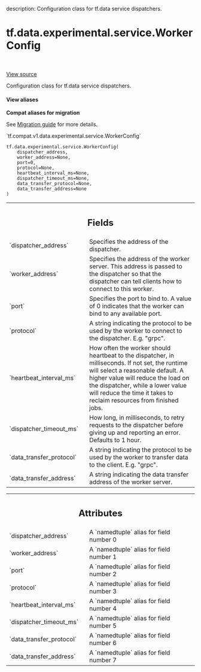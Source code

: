 description: Configuration class for tf.data service dispatchers.

<div itemscope itemtype="http://developers.google.com/ReferenceObject">
<meta itemprop="name" content="tf.data.experimental.service.WorkerConfig" />
<meta itemprop="path" content="Stable" />
<meta itemprop="property" content="__new__"/>
</div>

# tf.data.experimental.service.WorkerConfig

<!-- Insert buttons and diff -->

<table class="tfo-notebook-buttons tfo-api nocontent" align="left">

</table>

<a target="_blank" class="external" href="/code/stable/tensorflow/python/data/experimental/service/server_lib.py">View source</a>



Configuration class for tf.data service dispatchers.

<section class="expandable">
  <h4 class="showalways">View aliases</h4>
  <p>
<b>Compat aliases for migration</b>
<p>See
<a href="https://www.tensorflow.org/guide/migrate">Migration guide</a> for
more details.</p>
<p>`tf.compat.v1.data.experimental.service.WorkerConfig`</p>
</p>
</section>

<pre class="devsite-click-to-copy prettyprint lang-py tfo-signature-link">
<code>tf.data.experimental.service.WorkerConfig(
    dispatcher_address,
    worker_address=None,
    port=0,
    protocol=None,
    heartbeat_interval_ms=None,
    dispatcher_timeout_ms=None,
    data_transfer_protocol=None,
    data_transfer_address=None
)
</code></pre>



<!-- Placeholder for "Used in" -->


<!-- Tabular view -->
 <table class="responsive fixed orange">
<colgroup><col width="214px"><col></colgroup>
<tr><th colspan="2"><h2 class="add-link">Fields</h2></th></tr>

<tr>
<td>
`dispatcher_address`<a id="dispatcher_address"></a>
</td>
<td>
Specifies the address of the dispatcher.
</td>
</tr><tr>
<td>
`worker_address`<a id="worker_address"></a>
</td>
<td>
Specifies the address of the worker server. This address is
passed to the dispatcher so that the dispatcher can tell clients how to
connect to this worker.
</td>
</tr><tr>
<td>
`port`<a id="port"></a>
</td>
<td>
Specifies the port to bind to. A value of 0 indicates that the worker
can bind to any available port.
</td>
</tr><tr>
<td>
`protocol`<a id="protocol"></a>
</td>
<td>
A string indicating the protocol to be used by the worker to
connect to the dispatcher. E.g. "grpc".
</td>
</tr><tr>
<td>
`heartbeat_interval_ms`<a id="heartbeat_interval_ms"></a>
</td>
<td>
How often the worker should heartbeat to the
dispatcher, in milliseconds. If not set, the runtime will select a
reasonable default. A higher value will reduce the load on the dispatcher,
while a lower value will reduce the time it takes to reclaim resources
from finished jobs.
</td>
</tr><tr>
<td>
`dispatcher_timeout_ms`<a id="dispatcher_timeout_ms"></a>
</td>
<td>
How long, in milliseconds, to retry requests to the
dispatcher before giving up and reporting an error. Defaults to 1 hour.
</td>
</tr><tr>
<td>
`data_transfer_protocol`<a id="data_transfer_protocol"></a>
</td>
<td>
A string indicating the protocol to be used by the
worker to transfer data to the client. E.g. "grpc".
</td>
</tr><tr>
<td>
`data_transfer_address`<a id="data_transfer_address"></a>
</td>
<td>
A string indicating the data transfer address of the
worker server.
</td>
</tr>
</table>





<!-- Tabular view -->
 <table class="responsive fixed orange">
<colgroup><col width="214px"><col></colgroup>
<tr><th colspan="2"><h2 class="add-link">Attributes</h2></th></tr>

<tr>
<td>
`dispatcher_address`<a id="dispatcher_address"></a>
</td>
<td>
A `namedtuple` alias for field number 0
</td>
</tr><tr>
<td>
`worker_address`<a id="worker_address"></a>
</td>
<td>
A `namedtuple` alias for field number 1
</td>
</tr><tr>
<td>
`port`<a id="port"></a>
</td>
<td>
A `namedtuple` alias for field number 2
</td>
</tr><tr>
<td>
`protocol`<a id="protocol"></a>
</td>
<td>
A `namedtuple` alias for field number 3
</td>
</tr><tr>
<td>
`heartbeat_interval_ms`<a id="heartbeat_interval_ms"></a>
</td>
<td>
A `namedtuple` alias for field number 4
</td>
</tr><tr>
<td>
`dispatcher_timeout_ms`<a id="dispatcher_timeout_ms"></a>
</td>
<td>
A `namedtuple` alias for field number 5
</td>
</tr><tr>
<td>
`data_transfer_protocol`<a id="data_transfer_protocol"></a>
</td>
<td>
A `namedtuple` alias for field number 6
</td>
</tr><tr>
<td>
`data_transfer_address`<a id="data_transfer_address"></a>
</td>
<td>
A `namedtuple` alias for field number 7
</td>
</tr>
</table>



